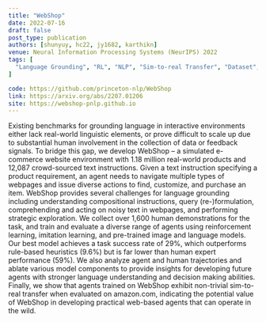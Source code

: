 ```yaml
---
title: "WebShop"
date: 2022-07-16
draft: false
post_type: publication
authors: [shunyuy, hc22, jy1682, karthikn]
venue: Neural Information Processing Systems (NeurIPS) 2022
tags: [
  "Language Grounding", "RL", "NLP", "Sim-to-real Transfer", "Dataset", "Benchmark"
]

code: https://github.com/princeton-nlp/WebShop
link: https://arxiv.org/abs/2207.01206
site: https://webshop-pnlp.github.io
---
```


Existing benchmarks for grounding language in interactive environments either lack real-world linguistic elements, or prove difficult to scale up due to substantial human involvement in the collection of data or feedback signals. To bridge this gap, we develop WebShop – a simulated e-commerce website environment with 1.18 million real-world products and 12,087 crowd-sourced text instructions. Given a text instruction specifying a product requirement, an agent needs to navigate multiple types of webpages and issue diverse actions to find, customize, and purchase an item. WebShop provides several challenges for language grounding including understanding compositional instructions, query (re-)formulation, comprehending and acting on noisy text in webpages, and performing strategic exploration. We collect over 1,600 human demonstrations for the task, and train and evaluate a diverse range of agents using reinforcement learning, imitation learning, and pre-trained image and language models. Our best model achieves a task success rate of 29%, which outperforms rule-based heuristics (9.6%) but is far lower than human expert performance (59%). We also analyze agent and human trajectories and ablate various model components to provide insights for developing future agents with stronger language understanding and decision making abilities. Finally, we show that agents trained on WebShop exhibit non-trivial sim-to-real transfer when evaluated on amazon.com, indicating the potential value of WebShop in developing practical web-based agents that can operate in the wild.
